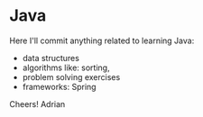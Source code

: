 # Java
Here I'll commit anything related to learning Java: 
- data structures
- algorithms like: sorting,
- problem solving exercises
- frameworks: Spring


Cheers!
Adrian
